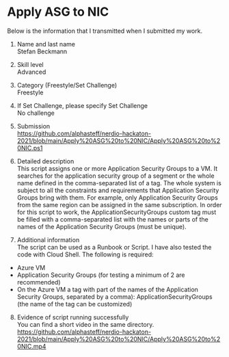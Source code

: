 # Apply ASG to NIC
Below is the information that I transmitted when I submitted my work.

1. Name and last name\
Stefan Beckmann

2. Skill level\
Advanced

3. Category (Freestyle/Set Challenge)\
Freestyle

4. If Set Challenge, please specify Set Challenge\
No challenge

5. Submission\
https://github.com/alphasteff/nerdio-hackaton-2021/blob/main/Apply%20ASG%20to%20NIC/Apply%20ASG%20to%20NIC.ps1

6. Detailed description\
This script assigns one or more Application Security Groups to a VM. It searches for the application security group of a segment or the whole name defined in the comma-separated list of a tag.
The whole system is subject to all the constraints and requirements that Application Security Groups bring with them. For example, only Application Security Groups from the same region can be assigned in the same subscription.
In order for this script to work, the ApplicationSecurityGroups custom tag must be filled with a comma-separated list with the names or parts of the names of the Application Security Groups (must be unique).

7. Additional information\
The script can be used as a Runbook or Script. I have also tested the code with Cloud Shell. The following is required:
- Azure VM
- Application Security Groups (for testing a minimum of 2 are recommended)
- On the Azure VM a tag with part of the names of the Application Security Groups, separated by a comma): ApplicationSecurityGroups (the name of the tag can be customized)

8. Evidence of script running successfully\
You can find a short video in the same directory.
https://github.com/alphasteff/nerdio-hackaton-2021/blob/main/Apply%20ASG%20to%20NIC/Apply%20ASG%20to%20NIC.mp4

